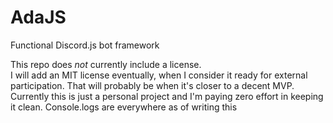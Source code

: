 # AdaJS

Functional Discord.js bot framework

This repo does _not_ currently include a license.  
I will add an MIT license eventually, when I consider it ready for external participation. That will probably be when it's closer to a decent MVP. Currently this is just a personal project and I'm paying zero effort in keeping it clean. Console.logs are everywhere as of writing this

